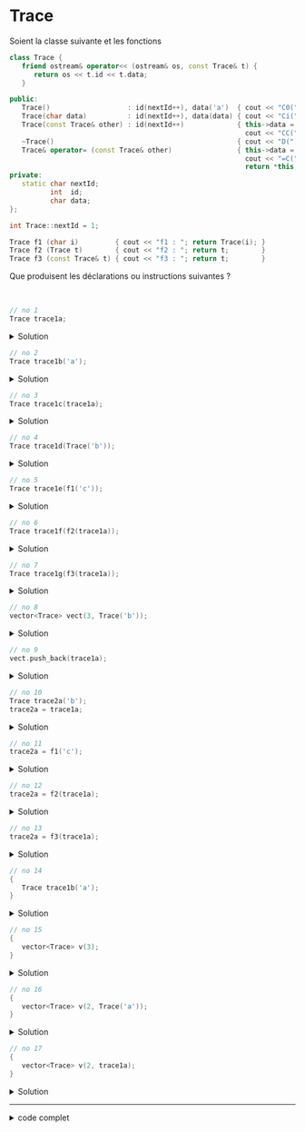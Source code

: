 # Trace

Soient la classe suivante et les fonctions

~~~cpp
class Trace {
   friend ostream& operator<< (ostream& os, const Trace& t) {
      return os << t.id << t.data;
   }

public:
   Trace()                   : id(nextId++), data('a')  { cout << "C0(" << *this << ") "; }
   Trace(char data)          : id(nextId++), data(data) { cout << "Ci(" << *this << ") "; }
   Trace(const Trace& other) : id(nextId++)             { this->data = other.data;
                                                          cout << "CC(" << *this << ") "; }
   ~Trace()                                             { cout << "D("  << *this << ") "; }
   Trace& operator= (const Trace& other)                { this->data = other.data;
                                                          cout << "=C("  << other << "->" << *this << ") ";
                                                          return *this; }
private:
   static char nextId;
          int  id;
          char data;
};

int Trace::nextId = 1;

Trace f1 (char i)         { cout << "f1 : "; return Trace(i); }
Trace f2 (Trace t)        { cout << "f2 : "; return t;        }
Trace f3 (const Trace& t) { cout << "f3 : "; return t;        }
~~~

Que produisent les déclarations ou instructions suivantes ?

<br>

~~~cpp
// no 1
Trace trace1a;
~~~

<details>
<summary>Solution</summary>

~~~
C0(1a)
~~~

------------------------------------------------------------

</details>

~~~cpp
// no 2
Trace trace1b('a');
~~~

<details>
<summary>Solution</summary>

~~~
Ci(2a)
~~~

------------------------------------------------------------

</details>

~~~cpp
// no 3
Trace trace1c(trace1a);
~~~

<details>
<summary>Solution</summary>

~~~
CC(1a->3a)
~~~

------------------------------------------------------------

</details>

~~~cpp
// no 4
Trace trace1d(Trace('b'));
~~~

<details>
<summary>Solution</summary>

~~~
Ci(4b)
~~~

------------------------------------------------------------

</details>

~~~cpp
// no 5
Trace trace1e(f1('c'));
~~~

<details>
<summary>Solution</summary>

~~~
f1 : Ci(5c)
~~~

------------------------------------------------------------

</details>

~~~cpp
// no 6
Trace trace1f(f2(trace1a));
~~~

<details>
<summary>Solution</summary>

~~~
CC(1a->6a) f2 : CC(6a->7a) D(6a)
~~~

- passage de `trace1a` par valeur (copie) à `f2` => `CC(1a->6a))`
- utilisation du retour de `f2` pour contructruire `trace1f` => `CC(6a->7a)`
- fin de `f2` et destruction du paramètre => `D(6a)`

------------------------------------------------------------

</details>

~~~cpp
// no 7
Trace trace1g(f3(trace1a));
~~~

<details>
<summary>Solution</summary>

~~~
f3 : CC(1a->8a)
~~~

- le parmètre `trace1a` est directement utilisé pour construire `trace1g` => `CC(1a->8a)`

------------------------------------------------------------

</details>

~~~cpp
// no 8
vector<Trace> vect(3, Trace('b'));
~~~

<details>
<summary>Solution</summary>

~~~
Ci(9b) CC(9b->10b) CC(9b->11b) CC(9b->12b) D(9b)   3 / 3
~~~

- création de `Trace(2)` => `Ci(9b)`
- 3 copies dans le vecteur => `CC(9b->10b) CC(9b->11b) CC(9b->12b)`
- suppression de l'objet temporaire => `Ci(9b)`

Note

~~~
vect.size()     => 3
vect.capacity() => 3
~~~

GMB

------------------------------------------------------------

</details>

~~~cpp
// no 9
vect.push_back(trace1a);
~~~

<details>
<summary>Solution</summary>

~~~
CC(1a->13a) CC(12b->14b) CC(11b->15b) CC(10b->16b) D(12b) D(11b) D(10b)   4 / 6
~~~

- mise à jour de la capacité (3 => 6) et de la taille (3 => 4) du vecteur 
- construction par copie du nouvelle élément => `CC(1a->13a)`
- construction par copie des éléments dans le nouvel emplacement mémoire => `CC(12b->14b) CC(11b->15b) CC(10b->16b)`
- suppression des éléments dans l'ancien emplacement mémoire => `D(12b) D(11b) D(10b)`

------------------------------------------------------------

</details>

~~~cpp
// no 10
Trace trace2a('b');
trace2a = trace1a;
~~~

<details>
<summary>Solution</summary>

~~~
Ci(17b) =C(1a->17a)
~~~

- construction de `trace2a(2)` => `Ci(17b)`
- affectation dans `trace2a` => `=C(1a->17a)`

------------------------------------------------------------

</details>

~~~cpp
// no 11
trace2a = f1('c');
~~~

<details>
<summary>Solution</summary>

~~~
f1 : Ci(18c) =C(18c->17c) D(18c)
~~~

- appel de `f1` avec `3` comme paramètre
- construction dans la fonction de l'objet => `Ci(18c)`
- affection dans `trace2a` du retour de `f1` => `=C(18c->17c)`
- desctruction de l'objet au terme de la fonction => `D(18c)`

------------------------------------------------------------

</details>

~~~cpp
// no 12
trace2a = f2(trace1a);
~~~

<details>
<summary>Solution</summary>

~~~
CC(1a->19a) f2 : CC(19a->20a) =C(20a->17a) D(20a) D(19a)
~~~

- appel de `f2` et passage par valeur (copie) de `trace1a` => `CC(1a->19a)`
- retour du paramètre `t` à `Trace` => `CC(19a->20a)`
- affectation dans `trace2a` => `=C(20a->17a)`
- suppression du paramètre et de l'objet utilisé pour le retour => `D(20a) D(19a)`

------------------------------------------------------------

</details>

~~~cpp
// no 13
trace2a = f3(trace1a);
~~~

<details>
<summary>Solution</summary>

~~~
f3 : CC(1a->21a) =C(21a->17a) D(21a)
~~~

- passage du paramètre par ref constante `const Trace& t`
- retour du paramètre `t` à `Trace` => `CC(1a->21a)`
- affectation dans `trace2a` => `=C(21a->17a)`
- suppression de l'objet utilisé pour le retour => `D(21a)`

------------------------------------------------------------

</details>

~~~cpp
// no 14
{
   Trace trace1b('a');
}
~~~

<details>
<summary>Solution</summary>

~~~
Ci(22a) D(22a)
~~~

- construction avec `trace1b(1)` => `Ci(22a)`
- sortie du bloc `{..}`, donc destruction de l'objet => `D(22a)`

------------------------------------------------------------

</details>

~~~cpp
// no 15
{
   vector<Trace> v(3);
}
~~~

<details>
<summary>Solution</summary>

~~~
C0(23a) C0(24a) C0(25a) D(25a) D(24a) D(23a)
~~~

- construction de 3 objets pour le vecteur => `C0(23a) C0(24a) C0(25a)`
- sortie du bloc `{..}`, donc destruction des 3 objets => `D(25a) D(24a) D(23a)`

------------------------------------------------------------

</details>

~~~cpp
// no 16
{
   vector<Trace> v(2, Trace('a'));
}
~~~

<details>
<summary>Solution</summary>

~~~
Ci(26a) CC(26a->27a) CC(26a->28a) D(26a) D(28a) D(27a)
~~~

- construction de 1 objet connu `Ci(26a)`
- ... copie de cet objets dans les éléments du vecteur => `CC(26a->27a) CC(26a->28a)`
- destruction de l'objet temporaire `D(26a)`
- sortie du bloc `{..}`, donc destruction des objets du vecteur => `D(28a) D(27a)`


------------------------------------------------------------

</details>

~~~cpp
// no 17
{
   vector<Trace> v(2, trace1a);
}
~~~

<details>
<summary>Solution</summary>

~~~
CC(1a->29a) CC(1a->30a) D(30a) D(29a)
~~~

- copie de `trace1a` dans les éléments du vecteur => `CC(1a->29a) CC(1a->30a)`
- sortie du bloc `{..}`, donc destruction des objets du vecteur => `D(30a) D(29a)`

------------------------------------------------------------

</details>

------------------------------------------------------------
<details>
<summary>code complet</summary>

~~~cpp
#include <iostream>
#include <vector>

using namespace std;

class Trace {
   friend ostream& operator<< (ostream& os, const Trace& t) {
      return os << t.id << "/" << t.data;
   }

public:
   Trace()           : id(nextId++), data('a')     { cout << "C0(" << *this << ") ";   }
   Trace(char data)  : id(nextId++), data(data)    { cout << "Ci(" << *this << ") ";   }
   Trace(const Trace& other)     :id(nextId++)     { this->data = other.data;
                                                      cout << "CC(" << *this << ") ";   }
   ~Trace()                                        { cout << "D(" << *this << ") ";   }
   Trace& operator=(const Trace& other)            { this->data = other.data;
                                                     cout << "=C("  << other << "->" << *this << ") ";
                                                     return *this; }
private:
   static int  nextId;
          int  id;
          char data;
};

int Trace::nextId = 1;

Trace f1(char i)         { cout << "f1 : "; return Trace(i); }
Trace f2(Trace t)        { cout << "f2 : "; return t;        }
Trace f3(const Trace& t) { cout << "f3 : "; return t;        }

int main() {

   // no 1
   cout << "no  1 : ";
   Trace trace1a;
   cout << endl;

   // no 2
   cout << "no  2 : ";
   Trace trace1b('a');
   cout << endl;

   // no 3
   cout << "no  3 : ";
   Trace trace1c(trace1a);
   cout << endl;

   // no 4
   cout << "no  4 : ";
   Trace trace1d(Trace('b'));
   cout << endl;

   // no 5
   cout << "no  5 : ";
   Trace trace1e(f1('c'));
   cout << endl;

   // no 6
   cout << "no  6 : ";
   Trace trace1f(f2(trace1a));
   cout << endl;

   // no 7
   cout << "no  7 : ";
   Trace trace1g(f3(trace1a));
   cout << endl;

   // no 8
   cout << "no  8 : ";
   vector<Trace> vect(3, Trace('b'));
   cout << "\t" << vect.size() << " / " << vect.capacity();
   cout << endl;

   // no 9
   cout << "no  9 : ";
   vect.push_back(trace1a);
   cout << "\t" << vect.size() << " / " << vect.capacity();
   cout << endl;

   // no 10
   cout << "no 10 : ";
   Trace trace2a('b');
   trace2a = trace1a;
   cout << endl;

   // no 11
   cout << "no 11 : ";
   trace2a = f1('c');
   cout << endl;

   // no 12
   cout << "no 12 : ";
   trace2a = f2(trace1a);
   cout << endl;

   // no 13
   cout << "no 13 : ";
   trace2a = f3(trace1a);
   cout << endl;

   // no 14
   cout << "no 14 : ";
   {
      Trace trace1b('a');
   }
   cout << endl;

   // no 15
   cout << "no 15 : ";
   {
      vector<Trace> v(3);
   }
   cout << endl;

   // no 16
   cout << "no 16 : ";
   {
      vector<Trace> v(2, Trace('a'));
   }
   cout << endl;

   // no 17
   cout << "no 17 : ";
   {
      vector<Trace> v(2, trace1a);
   }
   cout << endl;

   cout << endl;
   cout << "fin de programme" << endl;
}
~~~

~~~
no  1 : C0(1a) 
no  2 : Ci(2a) 
no  3 : CC(1a->3a) 
no  4 : Ci(4b) 
no  5 : f1 : Ci(5c) 
no  6 : CC(1a->6a) f2 : CC(6a->7a) D(6a) 
no  7 : f3 : CC(1a->8a) 
no  8 : Ci(9b) CC(9b->10b) CC(9b->11b) CC(9b->12b) D(9b)   3 / 3
no  9 : CC(1a->13a) CC(12b->14b) CC(11b->15b) CC(10b->16b) D(12b) D(11b) D(10b)   4 / 6
no 10 : Ci(17b) =C(1a->17a) 
no 11 : f1 : Ci(18c) =C(18c->17c) D(18c) 
no 12 : CC(1a->19a) f2 : CC(19a->20a) =C(20a->17a) D(20a) D(19a) 
no 13 : f3 : CC(1a->21a) =C(21a->17a) D(21a) 
no 14 : Ci(22a) D(22a) 
no 15 : C0(23a) C0(24a) C0(25a) D(25a) D(24a) D(23a) 
no 16 : Ci(26a) CC(26a->27a) CC(26a->28a) D(26a) D(28a) D(27a) 
no 17 : CC(1a->29a) CC(1a->30a) D(30a) D(29a) 

fin de programme
D(17a) D(13a) D(14b) D(15b) D(16b) D(8a) D(7a) D(5c) D(4b) D(3a) D(2a) D(1a) 
~~~

</details>

